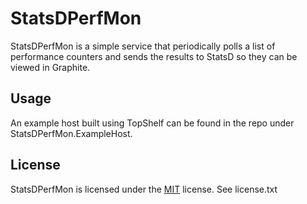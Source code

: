 StatsDPerfMon
=============

StatsDPerfMon is a simple service that periodically polls a list of performance counters and sends the results to StatsD so they can be viewed in Graphite.

Usage
-----

An example host built using TopShelf can be found in the repo under StatsDPerfMon.ExampleHost.

License
-------
StatsDPerfMon is licensed under the [MIT](http://www.opensource.org/licenses/mit-license.php) license. See license.txt

